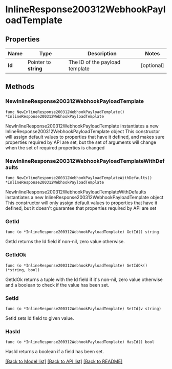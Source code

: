 # InlineResponse200312WebhookPayloadTemplate

## Properties

Name | Type | Description | Notes
------------ | ------------- | ------------- | -------------
**Id** | Pointer to **string** | The ID of the payload template | [optional] 

## Methods

### NewInlineResponse200312WebhookPayloadTemplate

`func NewInlineResponse200312WebhookPayloadTemplate() *InlineResponse200312WebhookPayloadTemplate`

NewInlineResponse200312WebhookPayloadTemplate instantiates a new InlineResponse200312WebhookPayloadTemplate object
This constructor will assign default values to properties that have it defined,
and makes sure properties required by API are set, but the set of arguments
will change when the set of required properties is changed

### NewInlineResponse200312WebhookPayloadTemplateWithDefaults

`func NewInlineResponse200312WebhookPayloadTemplateWithDefaults() *InlineResponse200312WebhookPayloadTemplate`

NewInlineResponse200312WebhookPayloadTemplateWithDefaults instantiates a new InlineResponse200312WebhookPayloadTemplate object
This constructor will only assign default values to properties that have it defined,
but it doesn't guarantee that properties required by API are set

### GetId

`func (o *InlineResponse200312WebhookPayloadTemplate) GetId() string`

GetId returns the Id field if non-nil, zero value otherwise.

### GetIdOk

`func (o *InlineResponse200312WebhookPayloadTemplate) GetIdOk() (*string, bool)`

GetIdOk returns a tuple with the Id field if it's non-nil, zero value otherwise
and a boolean to check if the value has been set.

### SetId

`func (o *InlineResponse200312WebhookPayloadTemplate) SetId(v string)`

SetId sets Id field to given value.

### HasId

`func (o *InlineResponse200312WebhookPayloadTemplate) HasId() bool`

HasId returns a boolean if a field has been set.


[[Back to Model list]](../README.md#documentation-for-models) [[Back to API list]](../README.md#documentation-for-api-endpoints) [[Back to README]](../README.md)



